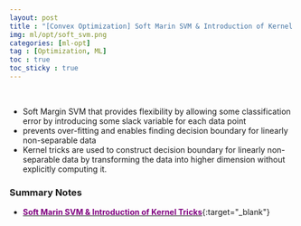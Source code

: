 ```yaml
---
layout: post
title : "[Convex Optimization] Soft Marin SVM & Introduction of Kernel Tricks"
img: ml/opt/soft_svm.png
categories: [ml-opt] 
tag : [Optimization, ML]
toc : true
toc_sticky : true
---
```


<br>

- Soft Margin SVM that provides flexibility by allowing some classification error by introducing some slack variable for each data point 
- prevents over-fitting and enables finding decision boundary for linearly non-separable data 
- Kernel tricks are used to construct decision boundary for linearly non-separable data by transforming the data into higher dimension without explicitly computing it. 

### Summary Notes

- [<span style="color:purple">**Soft Marin SVM & Introduction of Kernel Tricks**</span>](https://drive.google.com/file/d/1VaTohbj_jbKlyC9t5O5g6QkbZBojmW5w/view?usp=share_link){:target="_blank"}


